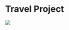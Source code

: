 <h1> Travel Project </h1>

<img src="https://github.com/Rohit-Pakhre09/HTML-Projects/blob/b09a96318e949cbca43ccccfa00dcc0dad2c2e20/Travel.png">
